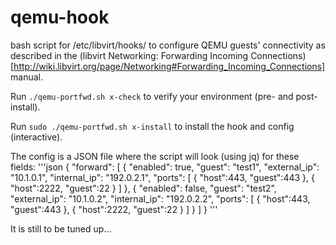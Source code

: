 # qemu-hook

bash script for /etc/libvirt/hooks/ to configure QEMU guests' connectivity
as described in the (libvirt Networking: Forwarding Incoming Connections)[http://wiki.libvirt.org/page/Networking#Forwarding_Incoming_Connections] manual.

Run `./qemu-portfwd.sh x-check` to verify your environment (pre- and post-install).

Run `sudo ./qemu-portfwd.sh x-install` to install the hook and config (interactive).

The config is a JSON file where the script will look (using jq) for these fields:
'''json
{
	"forward": [
		{
			"enabled": true,
			"guest": "test1",
			"external_ip": "10.1.0.1",
			"internal_ip": "192.0.2.1",
			"ports": [ { "host":443, "guest":443 }, { "host":2222, "guest":22 } ]
		},
		{
			"enabled": false,
			"guest": "test2",
			"external_ip": "10.1.0.2",
			"internal_ip": "192.0.2.2",
			"ports": [ { "host":443, "guest":443 }, { "host":2222, "guest":22 } ]
		}
	]
}
'''

It is still to be tuned up...
